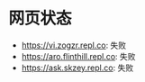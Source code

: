 # 网页状态
- https://vi.zogzr.repl.co: 失败
- https://aro.flinthill.repl.co: 失败
- https://ask.skzey.repl.co: 失败
